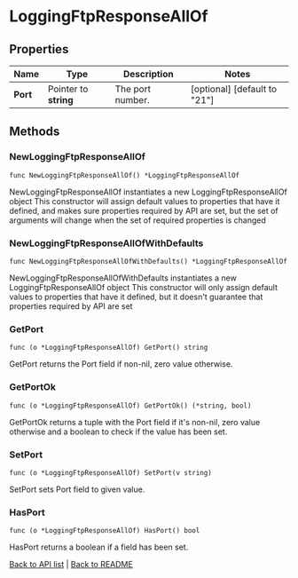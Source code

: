 # LoggingFtpResponseAllOf

## Properties

Name | Type | Description | Notes
------------ | ------------- | ------------- | -------------
**Port** | Pointer to **string** | The port number. | [optional] [default to "21"]

## Methods

### NewLoggingFtpResponseAllOf

`func NewLoggingFtpResponseAllOf() *LoggingFtpResponseAllOf`

NewLoggingFtpResponseAllOf instantiates a new LoggingFtpResponseAllOf object
This constructor will assign default values to properties that have it defined,
and makes sure properties required by API are set, but the set of arguments
will change when the set of required properties is changed

### NewLoggingFtpResponseAllOfWithDefaults

`func NewLoggingFtpResponseAllOfWithDefaults() *LoggingFtpResponseAllOf`

NewLoggingFtpResponseAllOfWithDefaults instantiates a new LoggingFtpResponseAllOf object
This constructor will only assign default values to properties that have it defined,
but it doesn't guarantee that properties required by API are set

### GetPort

`func (o *LoggingFtpResponseAllOf) GetPort() string`

GetPort returns the Port field if non-nil, zero value otherwise.

### GetPortOk

`func (o *LoggingFtpResponseAllOf) GetPortOk() (*string, bool)`

GetPortOk returns a tuple with the Port field if it's non-nil, zero value otherwise
and a boolean to check if the value has been set.

### SetPort

`func (o *LoggingFtpResponseAllOf) SetPort(v string)`

SetPort sets Port field to given value.

### HasPort

`func (o *LoggingFtpResponseAllOf) HasPort() bool`

HasPort returns a boolean if a field has been set.


[Back to API list](../README.md#documentation-for-api-endpoints) | [Back to README](../README.md)
